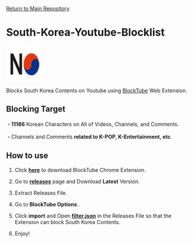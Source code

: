 [Return to Main Repository](https://github.com/nijikasaiko/South-Korea-Youtube-Blocklist)

# South-Korea-Youtube-Blocklist
<a>
  <img title="No South Korea Youtube ANYMORE!" src="https://github.com/nijikasaiko/South-Korea-Youtube-Blocklist/blob/main/pics/nokr.jpg" width="96"/>
</a>

Blocks South Korea Contents on Youtube using [BlockTube](https://github.com/amitbl/blocktube) Web Extension.


## Blocking Target
・**11186** Korean Characters on All of Videos, Channels, and Comments.

・Channels and Comments **related to K-POP, K-Entertainment, etc**.


## How to use
1. Click **[here](https://chrome.google.com/webstore/detail/blocktube/bbeaicapbccfllodepmimpkgecanonai)** to download BlockTube Chrome Extension.

2. Go to **[releases](https://github.com/nijikasaiko/South-Korea-Youtube-Blocklist/releases)** page and Download **Latest** Version.

2. Extract Releases File.

3. Go to **BlockTube Options**.

4. Click **import** and Open **[filter.json](./filter.json)** in the Releases File so that the Extension can block South Korea Contents.

5. Enjoy!
